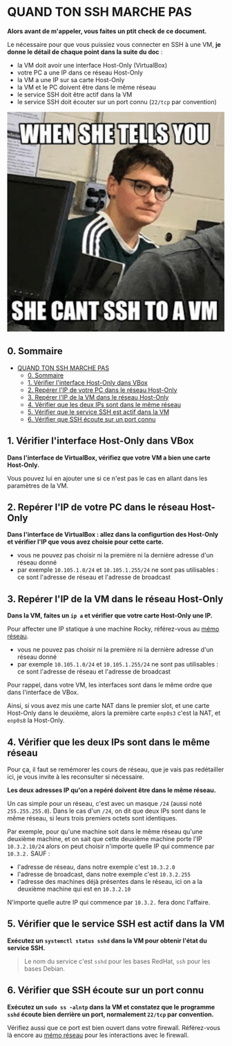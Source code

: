 # QUAND TON SSH MARCHE PAS

**Alors avant de m'appeler, vous faites un ptit check de ce document.**

Le nécessaire pour que vous puissiez vous connecter en SSH à une VM, **je donne le détail de chaque point dans la suite du doc** :

- la VM doit avoir une interface Host-Only (VirtualBox)
- votre PC a une IP dans ce réseau Host-Only
- la VM a une IP sur sa carte Host-Only
- la VM et le PC doivent être dans le même réseau
- le service SSH doit être actif dans la VM
- le service SSH doit écouter sur un port connu (`22/tcp` par convention)

![When she tells you](./pics/when_she_tells_you.png)

## 0. Sommaire

- [QUAND TON SSH MARCHE PAS](#quand-ton-ssh-marche-pas)
  - [0. Sommaire](#0-sommaire)
  - [1. Vérifier l'interface Host-Only dans VBox](#1-vérifier-linterface-host-only-dans-vbox)
  - [2. Repérer l'IP de votre PC dans le réseau Host-Only](#2-repérer-lip-de-votre-pc-dans-le-réseau-host-only)
  - [3. Repérer l'IP de la VM dans le réseau Host-Only](#3-repérer-lip-de-la-vm-dans-le-réseau-host-only)
  - [4. Vérifier que les deux IPs sont dans le même réseau](#4-vérifier-que-les-deux-ips-sont-dans-le-même-réseau)
  - [5. Vérifier que le service SSH est actif dans la VM](#5-vérifier-que-le-service-ssh-est-actif-dans-la-vm)
  - [6. Vérifier que SSH écoute sur un port connu](#6-vérifier-que-ssh-écoute-sur-un-port-connu)

## 1. Vérifier l'interface Host-Only dans VBox

**Dans l'interface de VirtualBox, vérifiez que votre VM a bien une carte Host-Only.**

Vous pouvez lui en ajouter une si ce n'est pas le cas en allant dans les paramètres de la VM.

## 2. Repérer l'IP de votre PC dans le réseau Host-Only

**Dans l'interface de VirtualBox : allez dans la configurtion des Host-Only et vérifier l'IP que vous avez choisie pour cette carte.**

- vous ne pouvez pas choisir ni la première ni la dernière adresse d'un réseau donné
- par exemple `10.105.1.0/24` et `10.105.1.255/24` ne sont pas utilisables : ce sont l'adresse de réseau et l'adresse de broadcast

## 3. Repérer l'IP de la VM dans le réseau Host-Only

**Dans la VM, faites un `ip a` et vérifier que votre carte Host-Only une IP.**

Pour affecter une IP statique à une machine Rocky, référez-vous au [mémo réseau](./rocky_network.md).

- vous ne pouvez pas choisir ni la première ni la dernière adresse d'un réseau donné
- par exemple `10.105.1.0/24` et `10.105.1.255/24` ne sont pas utilisables : ce sont l'adresse de réseau et l'adresse de broadcast

Pour rappel, dans votre VM, les interfaces sont dans le même ordre que dans l'interface de VBox.

Ainsi, si vous avez mis une carte NAT dans le premier slot, et une carte Host-Only dans le deuxième, alors la première carte `enp0s3` c'est la NAT, et `enp0s8` la Host-Only.

## 4. Vérifier que les deux IPs sont dans le même réseau

Pour ça, il faut se remémorer les cours de réseau, que je vais pas redétailler ici, je vous invite à les reconsulter si nécessaire.

**Les deux adresses IP qu'on a repéré doivent être dans le même réseau.**

Un cas simple pour un réseau, c'est avec un masque `/24` (aussi noté `255.255.255.0`). Dans le cas d'un `/24`, on dit que deux IPs sont dans le même réseau, si leurs trois premiers octets sont identiques.

Par exemple, pour qu'une machine soit dans le même réseau qu'une deuxième machine, et on sait que cette deuxième machine porte l'IP `10.3.2.10/24` alors on peut choisir n'importe quelle IP qui commence par `10.3.2.` SAUF :

- l'adresse de réseau, dans notre exemple c'est `10.3.2.0`
- l'adresse de broadcast, dans notre exemple c'est `10.3.2.255`
- l'adresse des machines déjà présentes dans le réseau, ici on a la deuxième machine qui est en `10.3.2.10`

N'importe quelle autre IP qui commence par `10.3.2.` fera donc l'affaire.

## 5. Vérifier que le service SSH est actif dans la VM

**Exécutez un `systemctl status sshd` dans la VM pour obtenir l'état du service SSH.**

> Le nom du service c'est `sshd` pour les bases RedHat, `ssh` pour les bases Debian.

## 6. Vérifier que SSH écoute sur un port connu

**Exécutez un `sudo ss -alntp` dans la VM et constatez que le programme `sshd` écoute bien derrière un port, normalement `22/tcp` par convention.**

Vérifiez aussi que ce port est bien ouvert dans votre firewall. Référez-vous là encore au [mémo réseau](./rocky_network.md) pour les interactions avec le firewall.
